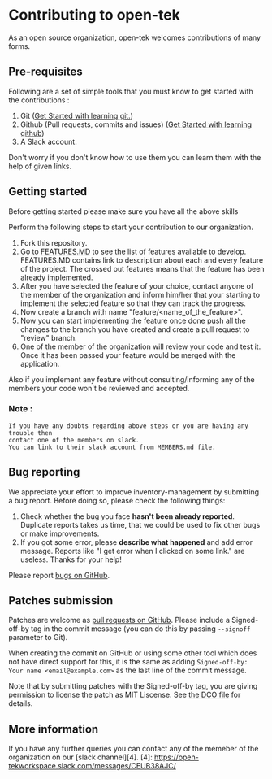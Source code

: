 # Contributing to open-tek

As an open source organization, open-tek welcomes contributions of many forms.

## Pre-requisites
Following are a set of simple tools that you must know to get started with the contributions : 
1. Git ([Get Started with learning git.](https://www.codecademy.com/learn/learn-git))
2. Github (Pull requests, commits and issues) ([Get Started with learning github](https://guides.github.com/activities/hello-world/))
3. A Slack account.

Don't worry if you don't know how to use them you can learn them with the help of given links.


## Getting started
Before getting started please make sure you have all the above skills

Perform the following steps to start your contribution to our organization.
1. Fork this repository.
2. Go to [FEATURES.MD](FEATURES.MD) to see the list of features available to develop. FEATURES.MD contains link to description about each and every feature of the project. The crossed out features means that the feature has been already implemented.
4. After you have selected the feature of your choice, contact anyone of the member of the organization and inform him/her that your starting to implement the selected feature so that they can track the progress. 
5. Now create a branch with name "feature/<name_of_the_feature>".
6. Now you can start implementing the feature once done push all the changes to the branch you have created and create a pull request to "review" branch.
7. One of the member of the organization will review your code and test it. Once it has been passed your feature would be merged with the application.

Also if you implement any feature without consulting/informing any of the members your code won't be reviewed and accepted.

### Note : 
    If you have any doubts regarding above steps or you are having any trouble then 
    contact one of the members on slack. 
    You can link to their slack account from MEMBERS.md file.

## Bug reporting

We appreciate your effort to improve inventory-management by submitting a bug report. Before doing so, please check the following things: 

1. Check whether the bug you face **hasn't been already reported**. Duplicate reports takes us time, that we could be used to fix other bugs or make improvements. 
3. If you got some error, please **describe what happened** and add error message. Reports like "I get error when I clicked on some link." are useless. 
Thanks for your help! 

Please report [bugs on GitHub][1].

[1]: https://github.com/Open-Tek/inventory-management/issues/new

## Patches submission

Patches are welcome as [pull requests on GitHub][2].  Please include a
Signed-off-by tag in the commit message (you can do this by passing `--signoff`
parameter to Git). 

When creating the commit on GitHub or using some other tool which does not have
direct support for this, it is the same as adding 
`Signed-off-by: Your name <email@example.com>`
as the last line of the commit message.

Note that by submitting patches with the Signed-off-by tag, you are giving
permission to license the patch as MIT Liscense.  See [the DCO file][3] for
details.


[2]: https://github.com/Open-Tek/inventory-management/pulls
[3]: https://github.com/Open-Tek/inventory-management/master/DCO

## More information

If you have any further queries you can contact any of the memeber of the organization on our [slack channel][4].
[4]: https://open-tekworkspace.slack.com/messages/CEUB38AJC/

